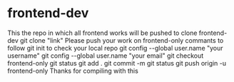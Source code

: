 # frontend-dev
This the repo in which all frontend works will be pushed to
clone frontend-dev
git clone "link"
Please push your work on frontend-only
commants to follow
git init to check your local repo
git config --global user.name "your username"
git config --global user.name "your email"
git checkout frontend-only
git status
git add .
git commit -m
git status
git push origin -u frontend-only
Thanks for compiling with this
